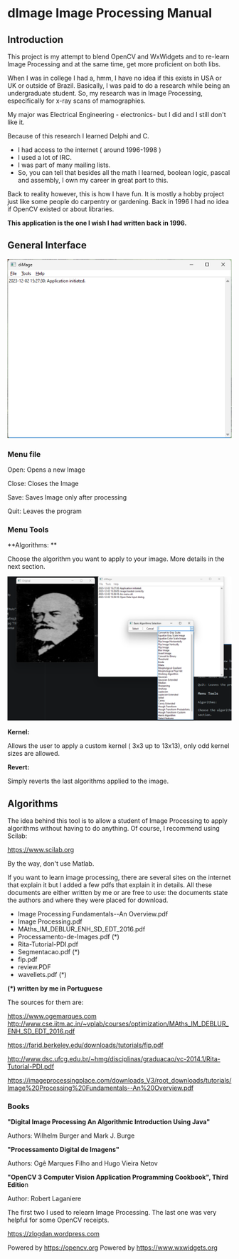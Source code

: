 # dImage Image Processing Manual

## Introduction

This project is my attempt to blend OpenCV and WxWidgets and to re-learn Image Processing and at the same time, get more proficient on both libs.

When I was in college I had a, hmm, I have no idea if this exists in USA or UK or outside of Brazil. Basically, I was paid to do a research while being an undergraduate student. So, my research was in Image Processing, especifically for x-ray scans of mamographies.

My major was Electrical Engineering - electronics- but I did and I still don't like it.

Because of this research I learned Delphi and C.
- I had access to the internet ( around 1996-1998 )
- I used a lot of IRC.
- I was part of many mailing lists.
- So, you can tell that besides all the math I learned, boolean logic, pascal and assembly, I own my career in great part to this.

Back to reality however, this is how I have fun. It is mostly a hobby project just like some people do carpentry or gardening. Back in 1996 I had no idea if OpenCV existed or about libraries.


**This application is the one I wish I had written back in 1996.**

## General Interface



**![Interface](./main.png "Interface")**

### Menu file

Open: Opens a new Image

Close: Closes the Image

Save: Saves Image only after processing

Quit: Leaves the program

### Menu Tools

**Algorithms: **

Choose the algorithm you want to apply to your image. More details in the next section.

**![Interface](./two.png "Interface")**


**Kernel:**

Allows the user to apply a custom kernel ( 3x3 up to 13x13), only odd kernel sizes are allowed.


**Revert:**

Simply reverts the last algorithms applied to the image.

## Algorithms

The idea behind this tool is to allow a student of Image Processing to apply algorithms without having to do anything. Of course, I recommend using Scilab:

https://www.scilab.org

By the way, don't use Matlab.

If you want to learn image processing, there are several sites on the internet that explain it but I added a few pdfs that explain it in details. All these documents are either written by me or are free to use: the documents state the authors and where they were placed for download.

- Image Processing Fundamentals--An Overview.pdf
- Image Processing.pdf
- MAths_IM_DEBLUR_ENH_SD_EDT_2016.pdf
- Processamento-de-Images.pdf (*)
- Rita-Tutorial-PDI.pdf
- Segmentacao.pdf (*)
- fip.pdf
- review.PDF
- wavellets.pdf (*)

**(*) written by me in Portuguese**


The sources for them are:

https://www.ogemarques.com
http://www.cse.iitm.ac.in/~vplab/courses/optimization/MAths_IM_DEBLUR_ENH_SD_EDT_2016.pdf

https://farid.berkeley.edu/downloads/tutorials/fip.pdf

http://www.dsc.ufcg.edu.br/~hmg/disciplinas/graduacao/vc-2014.1/Rita-Tutorial-PDI.pdf

https://imageprocessingplace.com/downloads_V3/root_downloads/tutorials/Image%20Processing%20Fundamentals--An%20Overview.pdf


### Books


**"Digital Image Processing An Algorithmic Introduction Using Java"**

Authors: Wilhelm Burger and Mark J. Burge

**"Processamento Digital de Imagens"**

Authors: Ogê Marques Filho and Hugo Vieira Netov

**"OpenCV 3 Computer Vision Application Programming Cookbook", Third Editio**n

Author: Robert Laganiere


The first two I used to relearn Image Processing.
The last one was very helpful for some OpenCV receipts.

https://zlogdan.wordpress.com

Powered by https://opencv.org
Powered by https://www.wxwidgets.org

